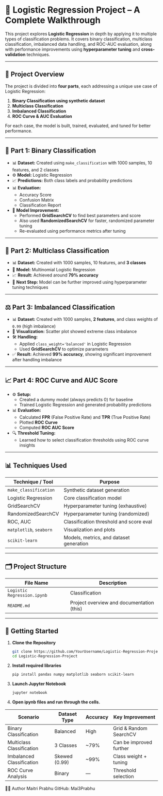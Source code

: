 # 🔐 Logistic Regression Project – A Complete Walkthrough

This project explores **Logistic Regression** in depth by applying it to multiple types of classification problems. It covers binary classification, multiclass classification, imbalanced data handling, and ROC-AUC evaluation, along with performance improvements using **hyperparameter tuning** and **cross-validation** techniques.

---

## 📌 Project Overview

The project is divided into **four parts**, each addressing a unique use case of Logistic Regression:

1. **Binary Classification using synthetic dataset**
2. **Multiclass Classification**
3. **Imbalanced Classification**
4. **ROC Curve & AUC Evaluation**

For each case, the model is built, trained, evaluated, and tuned for better performance.

---

## 🧪 Part 1: Binary Classification

- 📊 **Dataset:** Created using `make_classification` with 1000 samples, 10 features, and 2 classes
- ⚙️ **Model:** Logistic Regression
- 📈 **Predictions:** Both class labels and probability predictions
- 📊 **Evaluation:**
  - Accuracy Score
  - Confusion Matrix
  - Classification Report
- 🧠 **Model Improvement:**
  - Performed **GridSearchCV** to find best parameters and score
  - Also used **RandomizedSearchCV** for faster, randomized parameter tuning
  - Re-evaluated using performance metrics after tuning

---

## 🧪 Part 2: Multiclass Classification

- 📊 **Dataset:** Created with 1000 samples, 10 features, and **3 classes**
- 🔄 **Model:** Multinomial Logistic Regression
- 📈 **Result:** Achieved around **79% accuracy**
- 🚀 **Next Step:** Model can be further improved using hyperparameter tuning techniques

---

## ⚖️ Part 3: Imbalanced Classification

- 📊 **Dataset:** Created with 1000 samples, **2 features**, and class weights of `0.99` (high imbalance)
- 📌 **Visualization:** Scatter plot showed extreme class imbalance
- 🛠️ **Handling:**
  - Applied `class_weight='balanced'` in Logistic Regression
  - Used **GridSearchCV** to optimize parameters
- ✅ **Result:** Achieved **99% accuracy**, showing significant improvement after handling imbalance

---

## 📈 Part 4: ROC Curve and AUC Score

- ⚙️ **Setup:**
  - Created a dummy model (always predicts 0) for baseline
  - Trained Logistic Regression and generated probability predictions
- 📊 **Evaluation:**
  - Calculated **FPR** (False Positive Rate) and **TPR** (True Positive Rate)
  - Plotted **ROC Curve**
  - Computed **ROC AUC Score**
- 🔍 **Threshold Tuning:**
  - Learned how to select classification thresholds using ROC curve insights

---

## 📊 Techniques Used

| Technique / Tool     | Purpose                                |
|----------------------|----------------------------------------|
| `make_classification`| Synthetic dataset generation           |
| Logistic Regression  | Core classification model              |
| GridSearchCV         | Hyperparameter tuning (exhaustive)     |
| RandomizedSearchCV   | Hyperparameter tuning (randomized)     |
| ROC, AUC             | Classification threshold and score eval|
| `matplotlib`, `seaborn` | Visualization and plots             |
| `scikit-learn`       | Models, metrics, and dataset generation|

---

## 🗂️ Project Structure

| File Name                           | Description                                  |
|------------------------------------|----------------------------------------------|
| `Logistic Regression.ipynb` | Classification | 
| `README.md`                        | Project overview and documentation (this)    |

---

## 🚀 Getting Started

1. **Clone the Repository**

   ```bash
   git clone https://github.com/YourUsername/Logistic-Regression-Project.git
   cd Logistic-Regression-Project

2. **Install required libraries**

   ```bash
   pip install pandas numpy matplotlib seaborn scikit-learn

3. **Launch Jupyter Notebook**

   ```bash
   jupyter notebook

4. **Open ipynb files and run through the cells.**

| Scenario                  | Dataset Type  | Accuracy | Key Improvement         |
| ------------------------- | ------------- | -------- | ----------------------- |
| Binary Classification     | Balanced      | High     | Grid & Random SearchCV  |
| Multiclass Classification | 3 Classes     | \~79%    | Can be improved further |
| Imbalanced Classification | Skewed (0.99) | \~99%    | Class weight + tuning   |
| ROC Curve Analysis        | Binary        | —        | Threshold selection     |


👩‍💻 Author
Maitri Prabhu
GitHub: Mai3Prabhu
